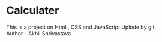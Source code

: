 # Calculater
This is a project on Html , CSS and JavaScript Uplode by git.
<br>
Author - Akhil Shrivastava

